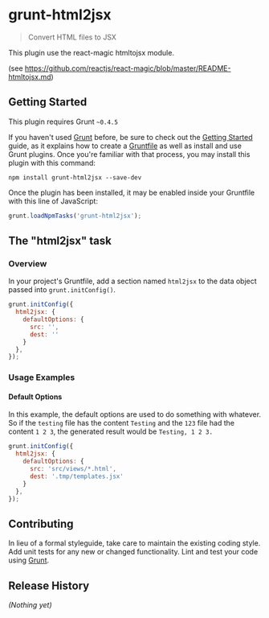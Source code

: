 # grunt-html2jsx

> Convert HTML files to JSX

This plugin use the react-magic htmltojsx module.

(see https://github.com/reactjs/react-magic/blob/master/README-htmltojsx.md)

## Getting Started
This plugin requires Grunt `~0.4.5`

If you haven't used [Grunt](http://gruntjs.com/) before, be sure to check out the [Getting Started](http://gruntjs.com/getting-started) guide, as it explains how to create a [Gruntfile](http://gruntjs.com/sample-gruntfile) as well as install and use Grunt plugins. Once you're familiar with that process, you may install this plugin with this command:

```shell
npm install grunt-html2jsx --save-dev
```

Once the plugin has been installed, it may be enabled inside your Gruntfile with this line of JavaScript:

```js
grunt.loadNpmTasks('grunt-html2jsx');
```

## The "html2jsx" task

### Overview
In your project's Gruntfile, add a section named `html2jsx` to the data object passed into `grunt.initConfig()`.

```js
grunt.initConfig({
  html2jsx: {
    defaultOptions: {
      src: '',
      dest: ''
    }
  },
});
```

### Usage Examples

#### Default Options
In this example, the default options are used to do something with whatever. So if the `testing` file has the content `Testing` and the `123` file had the content `1 2 3`, the generated result would be `Testing, 1 2 3.`

```js
grunt.initConfig({
  html2jsx: {
    defaultOptions: {
      src: 'src/views/*.html',
      dest: '.tmp/templates.jsx'
    }
  },
});
```

## Contributing
In lieu of a formal styleguide, take care to maintain the existing coding style. Add unit tests for any new or changed functionality. Lint and test your code using [Grunt](http://gruntjs.com/).

## Release History
_(Nothing yet)_
